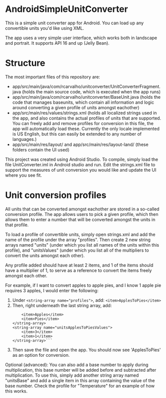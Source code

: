# AndroidSimpleUnitConverter
This is a simple unit converter app for Android. You can load up any convertible units you'd like using XML.

The app uses a very simple user interface, which works both in landscape and portrait. It supports API 16 and up (Jelly Bean).

# Structure
The most important files of this repository are:

- app/src/main/java/com/rcarvalho/unitconverter/UnitConverterFragment.java (holds the main source code, which is executed when the app runs)
- app/src/main/java/com/rcarvalho/unitconverter/BaseUnit.java (holds the code that manages baseunits, which contain all information and logic around converting a given profile of units amongst eachother)
- app/src/main/res/values/strings.xml (holds all localized strings used in the app, and also contains the actual profiles of units that are supported. You can freely add and remove profiles for conversion in this file, the app will automatically load these. Currently the only locale implemented is US English, but this can easily be extended to any number of languages.)
- app/src/main/res/layout/ and app/src/main/res/layout-land/ (these folders contain the UI used)

This project was created using Android Studio. To compile, simply load the file UnitConverter.iml in Android studio and run. Edit the strings.xml file to support the measures of unit conversion you would like and update the UI where you see fit.

# Unit conversion profiles

All units that can be converted amongst eachother are stored in a so-called conversion profile. The app allows users to pick a given profile, which then allows them to enter a number that will be converted amongst the units in that profile.

 To load a profile of convertible units, simply open strings.xml and add the name of the profile under the array "profiles". Then create 2 new string arrays named "units<profile name>" (under which you list all names of the units within this profile), and "units<profileName>Values" (under which you list all of the multipliers to convert the units amongst each other).

Any profile added should have at least 2 items, and 1 of the items should have a multiplier of 1, to serve as a reference to convert the items freely amongst each other.

For example, if I want to convert apples to apple pies, and I know 1 apple pie requires 3 apples, I would enter the following:

1. Under ```<string-array name="profiles">```, add: ```<item>ApplesToPies</item>```
2. Then, right underneath the last string array, add:
    ```<string-array name="unitsApplesToPies">
        <item>Apples</item>
        <item>Pies</item>
    </string-array>
    <string-array name="unitsApplesToPiesValues">
        <item>3</item>
        <item>1</item>
    </string-array>```
3. Then save the file and open the app. You should now see 'ApplesToPies' as an option for conversion.

Optional (advanced): You can also add a base number to apply during multiplication, this base number will be added before and subtracted after multiplication. To use this, simply add another string array named "units<profile name>Base" and add a single item in this array containing the value of the base number. Check the profile for "Temperature" for an example of how this works.
